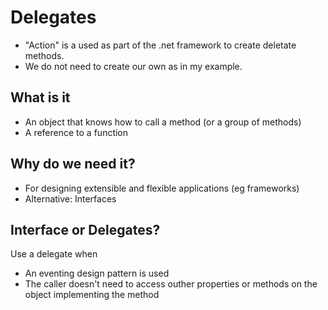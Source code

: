 ﻿<h1>Delegates</h1>

- "Action" is a used as part of the .net framework to create deletate methods. 
- We do not need to create our own as in my example. <br>

<h2>What is it</h2>

- An object that knows how to call a method (or a group of methods)
- A reference to a function


<h2>Why do we need it?</h2>

- For designing extensible and flexible applications (eg frameworks)
- Alternative: Interfaces

<h2>Interface or Delegates?</h2>

Use a delegate when
- An eventing design pattern is used
- The caller doesn't need to access outher properties or methods on the object implementing the method
